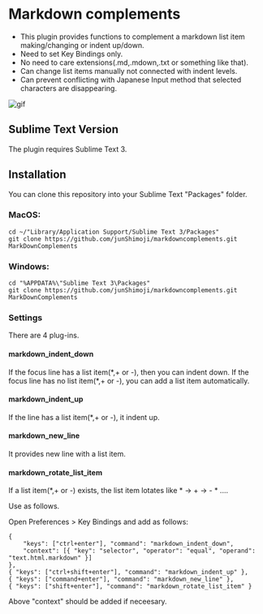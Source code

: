 # Markdown complements

* This plugin provides functions to complement a markdown list item making/changing or indent up/down.
* Need to set Key Bindings only.
* No need to care extensions(.md,.mdown,.txt or something like that).
* Can change list items manually not connected with indent levels.
* Can prevent conflicting with Japanese Input method that selected characters are disappearing.

![gif](https://immense-headland-55656.herokuapp.com/markdownComplements.gif)

## Sublime Text Version

The plugin requires Sublime Text 3.

## Installation

You can clone this repository into your Sublime Text "Packages" folder.

### MacOS: 

    cd ~/"Library/Application Support/Sublime Text 3/Packages"
    git clone https://github.com/junShimoji/markdowncomplements.git MarkDownComplements

### Windows:

    cd "%APPDATA%\"Sublime Text 3\Packages"
    git clone https://github.com/junShimoji/markdowncomplements.git MarkDownComplements

### Settings

There are 4 plug-ins.

#### markdown_indent_down

If the focus line has a list item(\*,+ or -), then you can indent down.
If the focus line has no list item(\*,+ or -), you can add a list item automatically.

#### markdown_indent_up

If the line has a list item(\*,+ or -), it indent up.

#### markdown_new_line

It provides new line with a list item.

#### markdown_rotate_list_item

If a list item(\*,+ or -) exists, the list item lotates like \* -> + -> - * ....

Use as follows.

Open Preferences > Key Bindings and add as follows:

    { 
        "keys": ["ctrl+enter"], "command": "markdown_indent_down",
        "context": [{ "key": "selector", "operator": "equal", "operand": "text.html.markdown" }]
    },
    { "keys": ["ctrl+shift+enter"], "command": "markdown_indent_up" },
    { "keys": ["command+enter"], "command": "markdown_new_line" },
    { "keys": ["shift+enter"], "command": "markdown_rotate_list_item" }

Above "context" should be added if neceesary.
